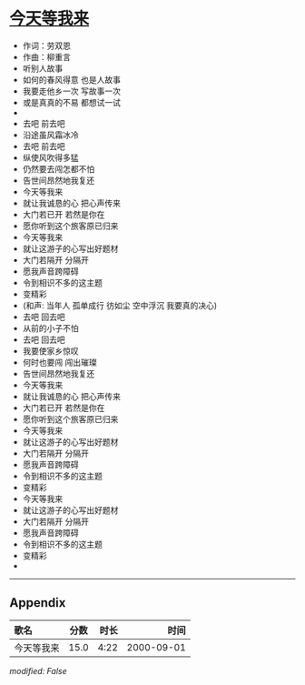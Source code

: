 # [今天等我来](https://music.163.com/song?id=25870067)

* 作词：劳双恩
* 作曲：柳重言
* 听别人故事
* 如何的春风得意 也是人故事
* 我要走他乡一次 写故事一次
* 或是真真的不易 都想试一试
* 
* 去吧 前去吧
* 沿途虽风霜冰冷
* 去吧 前去吧
* 纵使风吹得多猛
* 仍然要去闯怎都不怕
* 告世间昂然地我复还
* 今天等我来
* 就让我诚恳的心 把心声传来
* 大门若已开 若然是你在
* 愿你听到这个旅客原已归来
* 今天等我来
* 就让这游子的心写出好题材
* 大门若隔开 分隔开
* 愿我声音跨障碍
* 令到相识不多的这主题
* 变精彩
* (和声: 当年人 孤单成行 彷如尘 空中浮沉 我要真的决心)
* 去吧 回去吧
* 从前的小子不怕
* 去吧 回去吧
* 我要使家乡惊叹
* 何时也要闯 闯出璀璨
* 告世间昂然地我复还
* 今天等我来
* 就让我诚恳的心 把心声传来
* 大门若已开 若然是你在
* 愿你听到这个旅客原已归来
* 今天等我来
* 就让这游子的心写出好题材
* 大门若隔开 分隔开
* 愿我声音跨障碍
* 令到相识不多的这主题
* 变精彩
* 今天等我来
* 就让这游子的心写出好题材
* 大门若隔开 分隔开
* 愿我声音跨障碍
* 令到相识不多的这主题
* 变精彩
* 


---

## Appendix

|歌名|分数|时长|时间|
|:---|:---:|---:|---:|
|今天等我来|15.0|4:22|2000-09-01

*modified: False*